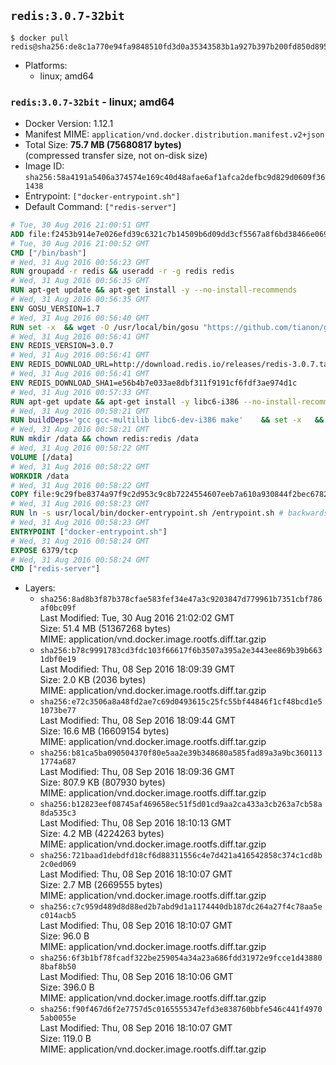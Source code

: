 ## `redis:3.0.7-32bit`

```console
$ docker pull redis@sha256:de8c1a770e94fa9848510fd3d0a35343583b1a927b397b200fd850d8959823ad
```

-	Platforms:
	-	linux; amd64

### `redis:3.0.7-32bit` - linux; amd64

-	Docker Version: 1.12.1
-	Manifest MIME: `application/vnd.docker.distribution.manifest.v2+json`
-	Total Size: **75.7 MB (75680817 bytes)**  
	(compressed transfer size, not on-disk size)
-	Image ID: `sha256:58a4191a5406a374574e169c40d48afae6af1afca2defbc9d829d0609f361438`
-	Entrypoint: `["docker-entrypoint.sh"]`
-	Default Command: `["redis-server"]`

```dockerfile
# Tue, 30 Aug 2016 21:00:51 GMT
ADD file:f2453b914e7e026efd39c6321c7b14509b6d09dd3cf5567a8f6bd38466e06954 in / 
# Tue, 30 Aug 2016 21:00:52 GMT
CMD ["/bin/bash"]
# Wed, 31 Aug 2016 00:56:23 GMT
RUN groupadd -r redis && useradd -r -g redis redis
# Wed, 31 Aug 2016 00:56:35 GMT
RUN apt-get update && apt-get install -y --no-install-recommends 		ca-certificates 		wget 	&& rm -rf /var/lib/apt/lists/*
# Wed, 31 Aug 2016 00:56:35 GMT
ENV GOSU_VERSION=1.7
# Wed, 31 Aug 2016 00:56:40 GMT
RUN set -x 	&& wget -O /usr/local/bin/gosu "https://github.com/tianon/gosu/releases/download/$GOSU_VERSION/gosu-$(dpkg --print-architecture)" 	&& wget -O /usr/local/bin/gosu.asc "https://github.com/tianon/gosu/releases/download/$GOSU_VERSION/gosu-$(dpkg --print-architecture).asc" 	&& export GNUPGHOME="$(mktemp -d)" 	&& gpg --keyserver ha.pool.sks-keyservers.net --recv-keys B42F6819007F00F88E364FD4036A9C25BF357DD4 	&& gpg --batch --verify /usr/local/bin/gosu.asc /usr/local/bin/gosu 	&& rm -r "$GNUPGHOME" /usr/local/bin/gosu.asc 	&& chmod +x /usr/local/bin/gosu 	&& gosu nobody true
# Wed, 31 Aug 2016 00:56:41 GMT
ENV REDIS_VERSION=3.0.7
# Wed, 31 Aug 2016 00:56:41 GMT
ENV REDIS_DOWNLOAD_URL=http://download.redis.io/releases/redis-3.0.7.tar.gz
# Wed, 31 Aug 2016 00:56:41 GMT
ENV REDIS_DOWNLOAD_SHA1=e56b4b7e033ae8dbf311f9191cf6fdf3ae974d1c
# Wed, 31 Aug 2016 00:57:33 GMT
RUN apt-get update && apt-get install -y libc6-i386 --no-install-recommends && rm -rf /var/lib/apt/lists/*
# Wed, 31 Aug 2016 00:58:21 GMT
RUN buildDeps='gcc gcc-multilib libc6-dev-i386 make' 	&& set -x 	&& apt-get update && apt-get install -y $buildDeps --no-install-recommends 	&& rm -rf /var/lib/apt/lists/* 	&& wget -O redis.tar.gz "$REDIS_DOWNLOAD_URL" 	&& echo "$REDIS_DOWNLOAD_SHA1 *redis.tar.gz" | sha1sum -c - 	&& mkdir -p /usr/src/redis 	&& tar -xzf redis.tar.gz -C /usr/src/redis --strip-components=1 	&& rm redis.tar.gz 	&& make -C /usr/src/redis 32bit 	&& make -C /usr/src/redis install 	&& rm -r /usr/src/redis 	&& apt-get purge -y --auto-remove $buildDeps
# Wed, 31 Aug 2016 00:58:21 GMT
RUN mkdir /data && chown redis:redis /data
# Wed, 31 Aug 2016 00:58:22 GMT
VOLUME [/data]
# Wed, 31 Aug 2016 00:58:22 GMT
WORKDIR /data
# Wed, 31 Aug 2016 00:58:22 GMT
COPY file:9c29fbe8374a97f9c2d953c9c8b7224554607eeb7a610a930844f2bec678265c in /usr/local/bin/ 
# Wed, 31 Aug 2016 00:58:23 GMT
RUN ln -s usr/local/bin/docker-entrypoint.sh /entrypoint.sh # backwards compat
# Wed, 31 Aug 2016 00:58:23 GMT
ENTRYPOINT ["docker-entrypoint.sh"]
# Wed, 31 Aug 2016 00:58:24 GMT
EXPOSE 6379/tcp
# Wed, 31 Aug 2016 00:58:24 GMT
CMD ["redis-server"]
```

-	Layers:
	-	`sha256:8ad8b3f87b378cfae583fef34e47a3c9203847d779961b7351cbf786af0bc09f`  
		Last Modified: Tue, 30 Aug 2016 21:02:02 GMT  
		Size: 51.4 MB (51367268 bytes)  
		MIME: application/vnd.docker.image.rootfs.diff.tar.gzip
	-	`sha256:b78c9991783cd3fdc103f66617f6b3507a395a2e3443ee869b39b6631dbf0e19`  
		Last Modified: Thu, 08 Sep 2016 18:09:39 GMT  
		Size: 2.0 KB (2036 bytes)  
		MIME: application/vnd.docker.image.rootfs.diff.tar.gzip
	-	`sha256:e72c3506a8a48fd2ae7c69d0493615c25fc55bf44846f1cf48bcd1e51073be77`  
		Last Modified: Thu, 08 Sep 2016 18:09:44 GMT  
		Size: 16.6 MB (16609154 bytes)  
		MIME: application/vnd.docker.image.rootfs.diff.tar.gzip
	-	`sha256:b81ca5ba090504370f80e5aa2e39b348680a585fad89a3a9bc3601131774a687`  
		Last Modified: Thu, 08 Sep 2016 18:09:36 GMT  
		Size: 807.9 KB (807930 bytes)  
		MIME: application/vnd.docker.image.rootfs.diff.tar.gzip
	-	`sha256:b12823eef08745af469658ec51f5d01cd9aa2ca433a3cb263a7cb58a8da535c3`  
		Last Modified: Thu, 08 Sep 2016 18:10:13 GMT  
		Size: 4.2 MB (4224263 bytes)  
		MIME: application/vnd.docker.image.rootfs.diff.tar.gzip
	-	`sha256:721baad1debdfd18cf6d88311556c4e7d421a416542858c374c1cd8b2c0ed069`  
		Last Modified: Thu, 08 Sep 2016 18:10:07 GMT  
		Size: 2.7 MB (2669555 bytes)  
		MIME: application/vnd.docker.image.rootfs.diff.tar.gzip
	-	`sha256:c7c959d489d8d88ed2b7abd9d1a1174440db187dc264a27f4c78aa5ec014acb5`  
		Last Modified: Thu, 08 Sep 2016 18:10:07 GMT  
		Size: 96.0 B  
		MIME: application/vnd.docker.image.rootfs.diff.tar.gzip
	-	`sha256:6f3b1bf78fcadf322be259054a34a23a686fdd31972e9fcce1d438808baf8b50`  
		Last Modified: Thu, 08 Sep 2016 18:10:06 GMT  
		Size: 396.0 B  
		MIME: application/vnd.docker.image.rootfs.diff.tar.gzip
	-	`sha256:f90f467d6f2e7757d5c0165555347efd3e838760bbfe546c441f49705ab0055e`  
		Last Modified: Thu, 08 Sep 2016 18:10:07 GMT  
		Size: 119.0 B  
		MIME: application/vnd.docker.image.rootfs.diff.tar.gzip
